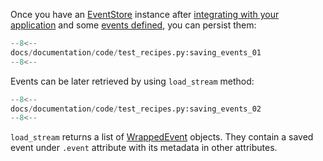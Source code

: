Once you have an [EventStore](../reference/event_store.md) instance after [integrating with your application](integrate.md) and some [events defined](../recipes/defining_events.md), you can persist them:

```python
--8<--
docs/documentation/code/test_recipes.py:saving_events_01
--8<--
```

Events can be later retrieved by using `load_stream` method:

```python
--8<--
docs/documentation/code/test_recipes.py:saving_events_02
--8<--
```

`load_stream` returns a list of [WrappedEvent](../reference/wrapped_event.md) objects. They contain a saved event under `.event` attribute with its metadata in other attributes.
